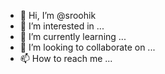 - 👋 Hi, I’m @sroohik
- 👀 I’m interested in ...
- 🌱 I’m currently learning ...
- 💞️ I’m looking to collaborate on ...
- 📫 How to reach me ...

<!---
sroohik/sroohik is a ✨ special ✨ repository because its `README.md` (this file) appears on your GitHub profile.
You can click the Preview link to take a look at your changes.
--->
